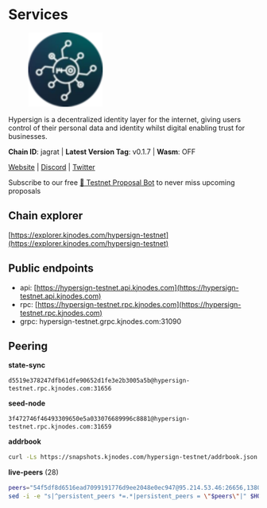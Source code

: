 # Services

<figure><img src="https://raw.githubusercontent.com/kj89/cosmos-images/main/logos/hypersign.png" width="150" alt=""><figcaption></figcaption></figure>

Hypersign is a decentralized identity layer for the internet, giving  users control of their personal data and identity whilst digital  enabling trust for businesses.

**Chain ID**: jagrat | **Latest Version Tag**: v0.1.7 | **Wasm**: OFF

[Website](https://hypersign.id) | [Discord](https://discord.gg/DmuUjMrHVw) | [Twitter](https://twitter.com/hypersignchain)



Subscribe to our free [🤖 Testnet Proposal Bot](https://t.me/kjnodes_testnet_proposal_bot) to never miss upcoming proposals


## Chain explorer
[https://explorer.kjnodes.com/hypersign-testnet](https://explorer.kjnodes.com/hypersign-testnet)

## Public endpoints

* api: [https://hypersign-testnet.api.kjnodes.com](https://hypersign-testnet.api.kjnodes.com)
* rpc: [https://hypersign-testnet.rpc.kjnodes.com](https://hypersign-testnet.rpc.kjnodes.com)
* grpc: hypersign-testnet.grpc.kjnodes.com:31090

## Peering

**state-sync**

```text
d5519e378247dfb61dfe90652d1fe3e2b3005a5b@hypersign-testnet.rpc.kjnodes.com:31656
```

**seed-node**

```text
3f472746f46493309650e5a033076689996c8881@hypersign-testnet.rpc.kjnodes.com:31659
```

**addrbook**
```bash
curl -Ls https://snapshots.kjnodes.com/hypersign-testnet/addrbook.json > $HOME/.hid-node/config/addrbook.json
```

**live-peers** (28)
```bash
peers="54f5df8d6516ead7099191776d9ee2048e0ec947@95.214.53.46:26656,1380864bb38481fef4b2358026a5ed53fc027679@95.214.52.206:26656,fd06a873c4172105925ed89e632ff3f369740eed@18.188.21.237:26656,bbbd2b6da27d29648b4a429885601d8a024633f8@46.166.172.249:31656,d5519e378247dfb61dfe90652d1fe3e2b3005a5b@65.109.68.190:31656,de1f980cc59bdb2457202768d4b4d964d783789e@167.235.21.165:36656,934324c3b4318d8438954d19a82673a3d218951b@142.132.209.236:10956,4e08d5b0cb43c8d5ffc42987a5166bab2a04a93b@65.109.92.240:21066,eaf27acc810a3d6728dde972ebad26810cce0ae6@65.108.229.233:26656,28fa150b5a843c9bdf2889f31f4ff8ac75c17be9@185.196.20.153:26656,fbc7ce82f02e24257395dc0310ad2921ea61e199@65.109.92.148:61156,bd2ae9f1c42183104719f7c44be078bb7d282a61@65.109.92.241:11056,1de2abae74a4c5fd7d96d9869ef02187f81498f0@134.209.238.66:26656,1e3f0aeb6f2a2017b122af2461a75c9695790954@65.108.233.109:10956,62c3f3e5214495593ad204f3c6cd879f3f4ed6a9@5.9.79.121:26656,1acc83715399737cff74767e00807d1d402eb1e2@144.91.65.175:26656,efcb16ec33d8e6233d1068fff679c6fd64bf5802@65.108.225.158:10956,610843eda2f0388cb8e75917e8c1f63350bd3bd1@154.26.131.130:16656,9876d1b1e5b5968c1c729559325dd909f93c1d34@65.108.238.61:56656,83f1e2bfb86a2cf13870cff8f306cd0bc684e40e@194.163.158.209:26656,5c2a752c9b1952dbed075c56c600c3a79b58c395@185.16.39.158:26926,0c6758a3f4554bbc67da73993bbb697764c5c534@38.242.142.227:26656,d7c9b9a3c3a6c5f4ccdfb37a8358755b277271c1@3.110.226.164:26656,776785ba52f350e10c0eaba22731e0891edb07fc@85.239.233.155:26656,52eee2c34150d621312087e49f118969472ba55f@149.102.137.192:26656,e8e764fa9ecc5727038099205798520c547d7019@51.178.65.184:25656,a3f3d6dba11bfe080693938666064b2324fbaccf@88.99.164.158:11056,0188d0143ea4311923a809bb07ee9ebf13c0c63b@94.130.16.254:60656"
sed -i -e "s|^persistent_peers *=.*|persistent_peers = \"$peers\"|" $HOME/.hid-node/config/config.toml
```
